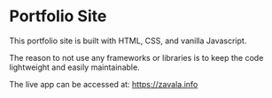 
# Portfolio Site

This portfolio site is built with HTML, CSS, and vanilla Javascript.

The reason to not use any frameworks or libraries is to keep the code lightweight and easily maintainable. 

The live app can be accessed at: https://zavala.info